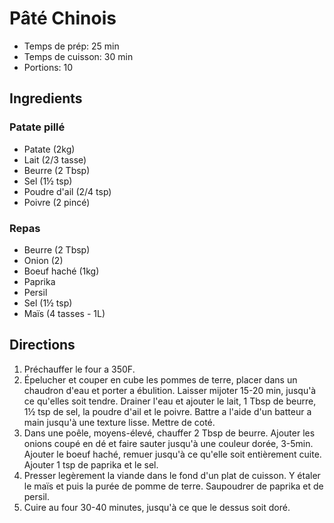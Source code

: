 # Pâté Chinois

- Temps de prép: 25 min
- Temps de cuisson: 30 min
- Portions: 10

## Ingredients

### Patate pillé

- Patate (2kg)
- Lait (2/3 tasse)
- Beurre (2 Tbsp)
- Sel (1½ tsp)
- Poudre d'ail (2/4 tsp)
- Poivre (2 pincé)

### Repas

- Beurre (2 Tbsp)
- Onion (2)
- Boeuf haché (1kg)
- Paprika
- Persil
- Sel (1½ tsp)
- Maïs (4 tasses - 1L)

## Directions

1. Préchauffer le four a 350F.
2. Épelucher et couper en cube les pommes de terre, placer dans un chaudron d'eau et porter a ébulition. Laisser mijoter 15-20 min, jusqu'à ce qu'elles soit tendre. Drainer l'eau et ajouter le lait, 1 Tbsp de beurre, 1½ tsp de sel, la poudre d'ail et le poivre. Battre a l'aide d'un batteur a main jusqu'à une texture lisse. Mettre de coté.
3. Dans une poêle, moyens-élevé, chauffer 2 Tbsp de beurre. Ajouter les onions coupé en dé et faire sauter jusqu'à une couleur dorée, 3-5min. Ajouter le boeuf haché, remuer jusqu'à ce qu'elle soit entièrement cuite. Ajouter 1 tsp de paprika et le sel.
4. Presser legèrement la viande dans le fond d'un plat de cuisson. Y étaler le maïs et puis la purée de pomme de terre. Saupoudrer de paprika et de persil.
5. Cuire au four 30-40 minutes, jusqu'à ce que le dessus soit doré.
